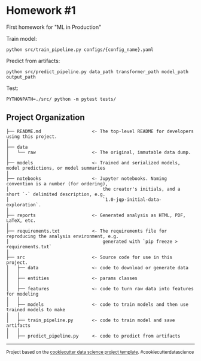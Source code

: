 Homework #1
==============================

First homework for "ML in Production"

Train model:
~~~
python src/train_pipeline.py configs/{config_name}.yaml 
~~~
Predict from artifacts:
~~~
python src/predict_pipeline.py data_path transformer_path model_path output_path
~~~

Test:
~~~
PYTHONPATH=./src/ python -m pytest tests/ 
~~~

Project Organization
------------

    ├── README.md                   <- The top-level README for developers using this project.
    │
    ├── data
    │   └── raw                     <- The original, immutable data dump.
    │
    ├── models                      <- Trained and serialized models, model predictions, or model summaries
    │
    ├── notebooks                   <- Jupyter notebooks. Naming convention is a number (for ordering),
    │                                   the creator's initials, and a short `-` delimited description, e.g.
    │                                   `1.0-jqp-initial-data-exploration`.
    │
    ├── reports                     <- Generated analysis as HTML, PDF, LaTeX, etc.
    │
    ├── requirements.txt            <- The requirements file for reproducing the analysis environment, e.g.
    │                                   generated with `pip freeze > requirements.txt`
    │
    ├── src                         <- Source code for use in this project.
    │   ├── data                    <- code to download or generate data
    │   │
    │   ├── entities                <- params classes
    │   │
    │   ├── features                <- code to turn raw data into features for modeling
    │   │
    │   ├── models                  <- code to train models and then use trained models to make
    │   │
    │   ├── train_pipeline.py       <- code to train model and save artifacts
    │   │
    │   ├── predict_pipeline.py     <- code to predict from artifacts

--------

<p><small>Project based on the <a target="_blank" href="https://drivendata.github.io/cookiecutter-data-science/">cookiecutter data science project template</a>. #cookiecutterdatascience</small></p>
